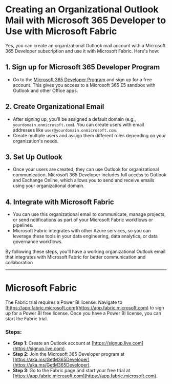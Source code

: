 # Creating an Organizational Outlook Mail with Microsoft 365 Developer to Use with Microsoft Fabric

Yes, you can create an organizational Outlook mail account with a Microsoft 365 Developer subscription and use it with Microsoft Fabric. Here's how:

## 1. Sign up for Microsoft 365 Developer Program
- Go to the [Microsoft 365 Developer Program](https://developer.microsoft.com/en-us/microsoft-365/dev-program) and sign up for a free account. This gives you access to a Microsoft 365 E5 sandbox with Outlook and other Office apps.

## 2. Create Organizational Email
- After signing up, you’ll be assigned a default domain (e.g., `yourdomain.onmicrosoft.com`). You can create users with email addresses like `user@yourdomain.onmicrosoft.com`.
- Create multiple users and assign them different roles depending on your organization's needs.

## 3. Set Up Outlook
- Once your users are created, they can use Outlook for organizational communication. Microsoft 365 Developer includes full access to Outlook and Exchange Online, which allows you to send and receive emails using your organizational domain.

## 4. Integrate with Microsoft Fabric
- You can use this organizational email to communicate, manage projects, or send notifications as part of your Microsoft Fabric workflows or pipelines.
- Microsoft Fabric integrates with other Azure services, so you can leverage these tools in your data engineering, data analytics, or data governance workflows.

By following these steps, you'll have a working organizational Outlook email that integrates with Microsoft Fabric for better communication and collaboration


----


# Microsoft Fabric

The Fabric trial requires a Power BI license. Navigate to [https://app.fabric.microsoft.com](https://app.fabric.microsoft.com) to sign up for a Power BI free license. Once you have a Power BI license, you can start the Fabric trial.

### Steps:
- **Step 1**: Create an Outlook account at [https://signup.live.com](https://signup.live.com).
- **Step 2**: Join the Microsoft 365 Developer program at [https://aka.ms/GetM365Developer](https://aka.ms/GetM365Developer).
- **Step 3**: Go to the Fabric page and start your free trial at [https://app.fabric.microsoft.com](https://app.fabric.microsoft.com).
